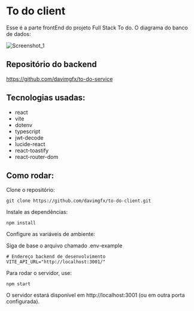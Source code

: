 # To do client

Esse é a parte frontEnd do projeto Full Stack To do. O diagrama do banco de dados:

![Screenshot_1](https://github.com/user-attachments/assets/fe862d32-6a6a-4ebb-9faf-6daa57f4cc07)

## Repositório do backend
https://github.com/davimgfx/to-do-service

## Tecnologias usadas:

- react
- vite
- dotenv
- typescript
- jwt-decode
- lucide-react
- react-toastify
- react-router-dom

## Como rodar:

Clone o repositório:

```
git clone https://github.com/davimgfx/to-do-client.git
```

Instale as dependências:

```
npm install
```

Configure as variáveis de ambiente:

Siga de base o arquivo chamado .env-example

```
# Endereço backend de desenvolvimento
VITE_API_URL="http://localhost:3001/"
```

Para rodar o servidor, use:

```
npm start
```

O servidor estará disponível em http://localhost:3001 (ou em outra porta configurada).

